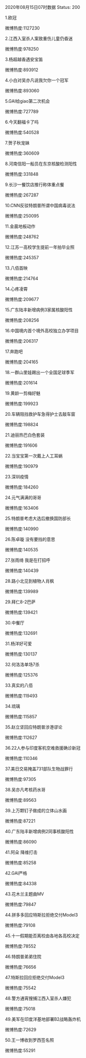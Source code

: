 2020年08月15日07时数据
Status: 200

1.欧冠

微博热度:1127230

2.江西入室杀人案致重伤儿童仍昏迷

微博热度:978250

3.杨超越香遇安宝笛

微博热度:893912

4.小白对吴亦凡说我欠你一个冠军

微博热度:893060

5.GAI给giao第二次机会

微博热度:727789

6.今天翻福卡了吗

微博热度:540528

7.贺子秋宠妹

微博热度:360609

8.河南信阳一船员在东京核酸检测阳性

微博热度:331848

9.长沙一餐饮店推行称体重点餐

微博热度:267287

10.CNN反驳特朗普所谓中国病毒说法

微博热度:250095

11.金晨地板动作

微博热度:248762

12.江苏一高校学生提前一年拍毕业照

微博热度:245357

13.八佰首映

微博热度:214764

14.心疼凌霄

微博热度:209677

15.广东陆丰新增病例3家属核酸阳性

微博热度:208256

16.中国境内首个境外高校独立办学项目

微博热度:206317

17.奔跑吧

微博热度:204165

18.一群山里娃踢出一个全国足球季军

微博热度:201614

19.黄龄一剪梅好魅

微博热度:199923

20.车辆阻挡救护车急得护士去敲车窗

微博热度:198824

21.迪丽热巴白色套装

微博热度:191606

22.当宝宝第一次戴上人工耳蜗

微博热度:190979

23.深圳疫情

微博热度:184260

24.元气满满的哥哥

微博热度:163406

25.特朗普考虑大选后撤换国防部长

微博热度:140990

26.陈卓璇 没有要挡的意思

微博热度:140535

27.张雨绮 我是在打招呼

微博热度:140439

28.路小北见到植物人肖枫

微博热度:139989

29.拜仁8-2巴萨

微博热度:139421

30.中餐厅

微博热度:132691

31.杨洋好可爱

微博热度:130137

32.何洛洛单场7杀

微博热度:125376

33.真实的八佰

微博热度:119493

34.琉璃

微博热度:115857

35.赵立坚回应特朗普涉港谬论

微博热度:112627

36.22人参与印度客机空难救援确诊新冠

微博热度:110346

37.美日交易掩盖731部队生物战罪行

微博热度:97305

38.吴亦凡考核药水哥

微博热度:89563

39.上万颗钉子做成的立体山水画

微博热度:87221

40.广东陆丰新增病例2同事核酸阳性

微博热度:86090

41.阿朵 降维打击

微博热度:85258

42.GAI严格

微博热度:84338

43.花木兰主题曲MV

微博热度:79847

44.拼多多回应特斯拉拒绝交付Model3

微博热度:79108

45.十一假期能否离校由各地各高校决定

微博热度:78552

46.特朗普弟弟住院

微博热度:76656

47.特斯拉回应拒绝交付Model3

微博热度:75542

48.警方通宵搜捕江西入室杀人嫌犯

微博热度:75018

49.美军在印度洋基地部署B2战略轰炸机

微博热度:72629

50.王一博收到罗西签名照

微博热度:55291

